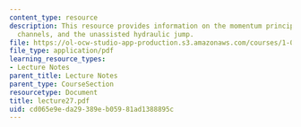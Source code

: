 ```yaml
---
content_type: resource
description: This resource provides information on the momentum principle for open
  channels, and the unassisted hydraulic jump.
file: https://ol-ocw-studio-app-production.s3.amazonaws.com/courses/1-060-engineering-mechanics-ii-spring-2006/cd065e9eda29389eb05981ad1388895c_lecture27.pdf
file_type: application/pdf
learning_resource_types:
- Lecture Notes
parent_title: Lecture Notes
parent_type: CourseSection
resourcetype: Document
title: lecture27.pdf
uid: cd065e9e-da29-389e-b059-81ad1388895c
---
```

